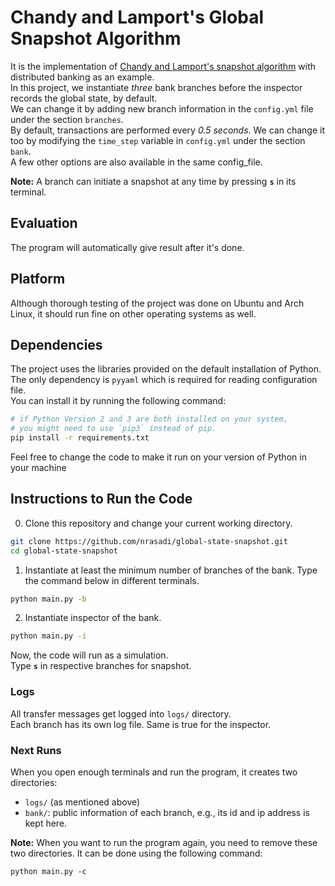 # Chandy and Lamport's Global Snapshot Algorithm

It is the implementation of [Chandy and Lamport's snapshot algorithm](https://lamport.azurewebsites.net/pubs/chandy.pdf) with distributed banking as an example.   
In this project, we instantiate *three* bank branches before the inspector records the global state, by default.   
We can change it by adding new branch information in the `config.yml` file under the section `branches`.   
By default, transactions are performed every *0.5 seconds*. We can change it too by modifying the `time_step` variable in `config.yml` under the section `bank`.   
A few other options are also available in the same config_file.

**Note:** A branch can initiate a snapshot at any time by pressing **`s`** in its terminal.

## Evaluation
The program will automatically give result after it's done.

## Platform
Although thorough testing of the project was done on Ubuntu and Arch Linux, it should run fine on other operating systems as well.

## Dependencies

The project uses the libraries provided on the default installation of Python.
The only dependency is `pyyaml` which is required for reading configuration file.   
You can install it by running the following command:

```sh
# if Python Version 2 and 3 are both installed on your system,
# you might need to use `pip3` instead of pip.
pip install -r requirements.txt
```
<!-- However, using the `Literal` type from the `typing` module makes the minimum supported version of Python 3.8.-->
Feel free to change the code to make it run on your version of Python in your machine

## Instructions to Run the Code

0. Clone this repository and change your current working directory.

```sh
git clone https://github.com/nrasadi/global-state-snapshot.git
cd global-state-snapshot
```

1. Instantiate at least the minimum number of branches of the bank.
Type the command below in different terminals.

```sh
python main.py -b
```

2. Instantiate inspector of the bank.
```bash
python main.py -i
```

Now, the code will run as a simulation.   
Type **`s`** in respective branches for snapshot.

### Logs

All transfer messages get logged into `logs/` directory.   
Each branch has its own log file. Same is true for the inspector.

### Next Runs
When you open enough terminals and run the program, it creates two directories:

- `logs/` (as mentioned above)
- `bank/`: public information of each branch, e.g., its id and ip address is kept here.

**Note:** When you want to run the program again, you need to remove these two directories.
It can be done using the following command:
```shell
python main.py -c
```
